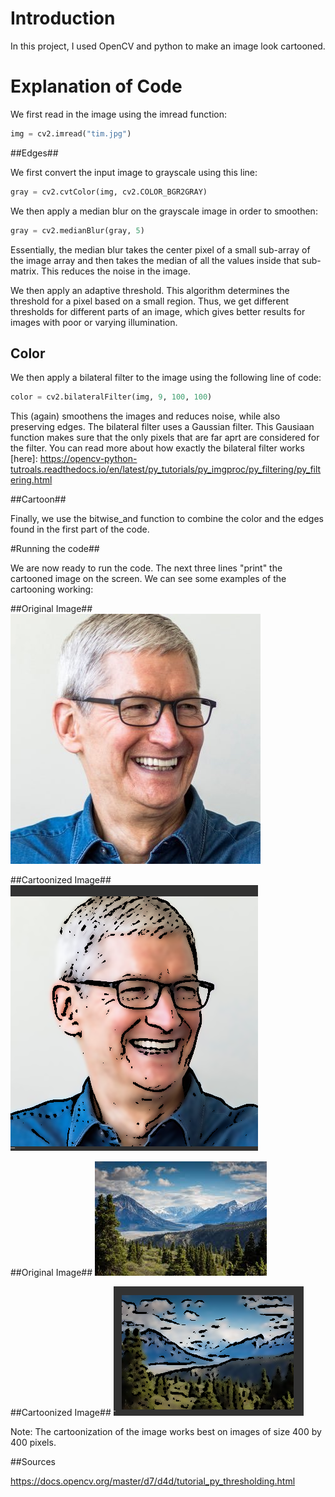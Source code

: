 # Introduction

In this project, I used OpenCV and python to make an image look cartooned. 

# Explanation of Code

We first read in the image using the imread function: 

```python
img = cv2.imread("tim.jpg")

```

##Edges##

We first convert the input image to grayscale using this line: 

```python
gray = cv2.cvtColor(img, cv2.COLOR_BGR2GRAY)

```

We then apply a median blur on the grayscale image in order to smoothen: 

```python
gray = cv2.medianBlur(gray, 5)

```

 Essentially, the median blur takes the center pixel of a small sub-array of the image array and then takes the median of all the values inside that sub-matrix. This reduces the noise in the image. 

We then apply an adaptive threshold. This algorithm determines the threshold for a pixel based on a small region. Thus, we get different thresholds for different parts of an image, which gives better results for images with poor or varying illumination. 


## Color ##

We then apply a bilateral filter to the image using the following line of code: 

```python
color = cv2.bilateralFilter(img, 9, 100, 100)

```

This (again) smoothens the images and reduces noise, while also preserving edges. The bilateral filter uses a Gaussian filter. This Gausiaan function makes sure that the only pixels that are far aprt are considered for the filter. You can read more about how exactly the bilateral filter works [here]: https://opencv-python-tutroals.readthedocs.io/en/latest/py_tutorials/py_imgproc/py_filtering/py_filtering.html

##Cartoon##

Finally, we use the bitwise_and function to combine the color and the edges found in the first part of the code.

#Running the code##

We are now ready to run the code. The next three lines "print" the cartooned image on the screen. We can see some examples of the cartooning working: 

##Original Image##
![Tim Cook](tim.jpg)

##Cartoonized Image##
![Tim Cook Cartoonized](tim1.jpg)

##Original Image##
![Mountain](mountain.jpg)

##Cartoonized Image##
![Cartoonized Mountain](mountain1.jpg)




Note: The cartoonization of the image works best on images of size 400 by 400 pixels.  

##Sources

https://docs.opencv.org/master/d7/d4d/tutorial_py_thresholding.html




 


